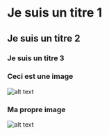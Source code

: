   # Je suis un titre 1

  ## Je suis un titre 2

  ### Je suis un titre 3

  ### Ceci est une image
  ![alt text](https://github.com/ellenhaas/CAC-Atelier1/blob/main/img/fork.PNG "Github img")

  ### Ma propre image
  ![alt text](https://github.com/makav2/CAC-Atelier1/blob/main/img/unnamed.jpg "Github img")
